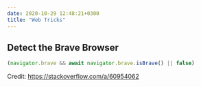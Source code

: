 ```yaml
---
date: 2020-10-29 12:48:21+0300
title: "Web Tricks"
---
```


## Detect the Brave Browser

```js
(navigator.brave && await navigator.brave.isBrave() || false)
```

Credit: <https://stackoverflow.com/a/60954062>
